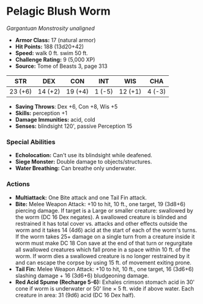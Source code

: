 # Pelagic Blush Worm

*Gargantuan* *Monstrosity* *unaligned*

- **Armor Class:** 17 (natural armor)
- **Hit Points:** 188 (13d20+42)
- **Speed:** walk 0 ft. swim 50 ft.
- **Challenge Rating:** 9 (5,000 XP)
- **Source:** Tome of Beasts 3, page 313

| STR | DEX | CON | INT | WIS | CHA |
| --- | --- | --- | --- | --- | --- |
| 23 (+6) | 14 (+2) | 19 (+4) | 1 (-5) | 12 (+1) | 4 (-3) |

- **Saving Throws**: Dex +6, Con +8, Wis +5
- **Skills:** perception +1
- **Damage Immunities:** acid, cold
- **Senses:** blindsight 120', passive Perception 15

### Special Abilities

- **Echolocation:** Can't use its blindsight while deafened.
- **Siege Monster:** Double damage to objects/structures.
- **Water Breathing:** Can breathe only underwater.

### Actions

- **Multiattack:** One Bite attack and one Tail Fin attack.
- **Bite:** Melee Weapon Attack: +10 to hit, 10 ft., one target, 19 (3d8+6) piercing damage. If target is a Large or smaller creature: swallowed by the worm (DC 16 Dex negates). A swallowed creature is blinded and restrained it has total cover vs. attacks and other effects outside the worm and it takes 14 (4d6) acid at the start of each of the worm's turns. If the worm takes 25+ damage on a single turn from a creature inside it worm must make DC 18 Con save at the end of that turn or regurgitate all swallowed creatures which fall prone in a space within 10 ft. of the worm. If worm dies a swallowed creature is no longer restrained by it and can escape the corpse by using 15 ft. of movement exiting prone.
- **Tail Fin:** Melee Weapon Attack: +10 to hit, 10 ft., one target, 16 (3d6+6) slashing damage + 16 (3d6+6) bludgeoning damage.
- **Red Acid Spume (Recharge 5-6):** Exhales crimson stomach acid in 30' cone if worm is underwater or 50' line × 5 ft. wide if above water. Each creature in area: 31 (9d6) acid (DC 16 Dex half).



